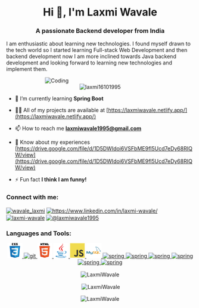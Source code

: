 <h1 align="center">Hi 👋, I'm Laxmi Wavale</h1>
<h3 align="center">A passionate Backend developer from India</h3>
<p/>I am enthusiastic about learning new technologies. I found myself drawn to the tech world so I started learning Full-stack Web Development and then backend development now I am more inclined towards Java backend development and looking forward to learning new technologies and implement them.</p>
<p><img align="right" alt="Coding" width="400" src="https://i.pinimg.com/originals/9d/cb/36/9dcb36579d4518b31451906466dc735d.gif"/></p>
<p align="center"> <img src="https://komarev.com/ghpvc/?username=laxmi16101995&label=Profile%20views&color=0e75b6&style=flat" alt="laxmi16101995" /> </p>

- 🌱 I’m currently learning **Spring Boot**

- 👨‍💻 All of my projects are available at [https://laxmiwavale.netlify.app/](https://laxmiwavale.netlify.app/)

- 📫 How to reach me **laxmiwavale1995@gmail.com**

- 📄 Know about my experiences [https://drive.google.com/file/d/1D5DWIdoi6VSFbME9fl5Ucd7eDy68RIQW/view](https://drive.google.com/file/d/1D5DWIdoi6VSFbME9fl5Ucd7eDy68RIQW/view)

- ⚡ Fun fact **I think I am funny!**

<h3 align="left">Connect with me:</h3>
<p align="left">
<a href="https://twitter.com/wavale_laxmi" target="blank"><img align="center" src="https://raw.githubusercontent.com/rahuldkjain/github-profile-readme-generator/master/src/images/icons/Social/twitter.svg" alt="wavale_laxmi" height="30" width="40" /></a>
<a href="https://linkedin.com/in/https://www.linkedin.com/in/laxmi-wavale/" target="blank"><img align="center" src="https://raw.githubusercontent.com/rahuldkjain/github-profile-readme-generator/master/src/images/icons/Social/linked-in-alt.svg" alt="https://www.linkedin.com/in/laxmi-wavale/" height="30" width="40" /></a>
<a href="https://fb.com/laxmi-wavale" target="blank"><img align="center" src="https://raw.githubusercontent.com/rahuldkjain/github-profile-readme-generator/master/src/images/icons/Social/facebook.svg" alt="laxmi-wavale" height="30" width="40" /></a>
<a href="https://medium.com/@laxmiwavale1995" target="blank"><img align="center" src="https://raw.githubusercontent.com/rahuldkjain/github-profile-readme-generator/master/src/images/icons/Social/medium.svg" alt="@laxmiwavale1995" height="30" width="40" /></a>
</p>

<h3 align="left">Languages and Tools:</h3>
<p align="center" >
  <a href="https://www.w3schools.com/css/" target="_blank" rel="noreferrer">
    <img
      src="https://raw.githubusercontent.com/devicons/devicon/master/icons/css3/css3-original-wordmark.svg"
      alt="css3"
      width="40"
      height="40"
    />
  </a>
  <a href="https://git-scm.com/" target="_blank" rel="noreferrer">
    <img
      src="https://www.vectorlogo.zone/logos/git-scm/git-scm-icon.svg"
      alt="git"
      width="40"
      height="40"
    />
  </a>
  <a href="https://www.w3.org/html/" target="_blank" rel="noreferrer">
    <img
      src="https://raw.githubusercontent.com/devicons/devicon/master/icons/html5/html5-original-wordmark.svg"
      alt="html5"
      width="40"
      height="40"
    />
  </a>
  <a href="https://www.java.com" target="_blank" rel="noreferrer">
    <img
      src="https://raw.githubusercontent.com/devicons/devicon/master/icons/java/java-original.svg"
      alt="java"
      width="40"
      height="40"
    />
  </a>
  <a
    href="https://developer.mozilla.org/en-US/docs/Web/JavaScript"
    target="_blank"
    rel="noreferrer"
  >
    <img
      src="https://raw.githubusercontent.com/devicons/devicon/master/icons/javascript/javascript-original.svg"
      alt="javascript"
      width="40"
      height="40"
    />
  </a>
  <a href="https://www.mysql.com/" target="_blank" rel="noreferrer">
    <img
      src="https://raw.githubusercontent.com/devicons/devicon/master/icons/mysql/mysql-original-wordmark.svg"
      alt="mysql"
      width="40"
      height="40"
    />
  </a>
  <a href="https://spring.io/projects/spring-boot" target="_blank" rel="noreferrer">
	<img
	  src="./spring-icon1.svg"
	  alt="spring"
	  width="40"
	  height="40"
	/>
   </a>
  <a href="https://spring.io/projects/spring-boot" target="_blank" rel="noreferrer">
	<img
	  src="./spring-boot-logo.png"
	  alt="spring"
	  width="40"
	  height="40"
	/>
   </a>
   <a href="https://hibernate.org/orm/documentation/6.1/" target="_blank" rel="noreferrer">
	<img
	  src="./hibernate_logo_icon_171004.svg"
	  alt="spring"
	  width="40"
	  height="40"
	/>
   </a>
   <a href="https://dev.mysql.com/doc/" target="_blank" rel="noreferrer">
	<img
	  src="./mysqlworkbench_102952.svg"
	  alt="spring"
	  width="40"
	  height="40"
	/>
   </a>
   <a href="https://docs.oracle.com/javaee/7/tutorial/servlets.htm" target="_blank" rel="noreferrer">
	<img
	  src="./external-content.duckduckgo.com.png"
	  alt="spring"
	  width="40"
	  height="40"
	/>
   </a>
   <a href="https://devdocs.io/bash/" target="_blank" rel="noreferrer">
	<img
	  src="./command.png"
	  alt="spring"
	  width="40"
	  height="40"
	/>
   </a>
</p>


<p align="center"><img align="center" src="https://github-readme-stats.vercel.app/api/top-langs?username=LaxmiWavale&show_icons=true&locale=en&layout=compact" alt="LaxmiWavale" /></p>

<p align="center" >&nbsp;<img align="center" src="https://github-readme-stats.vercel.app/api?username=LaxmiWavale&show_icons=true&locale=en" alt="LaxmiWavale" /></p>

<p align="center" ><img align="center" src="https://github-readme-streak-stats.herokuapp.com/?user=LaxmiWavale&" alt="LaxmiWavale" /></p>



